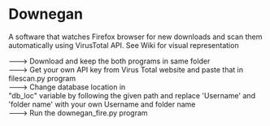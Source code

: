 # Downegan
A software that watches Firefox browser for new downloads and scan them automatically using VirusTotal API. See Wiki for visual representation


---> Download and keep the both programs in same folder           
---> Get your own API key from Virus Total website and paste that in filescan.py program              
---> Change database location in          
              "db_loc" variable by following the given path and replace 'Username' and 'folder name' with your own Username and folder name           
---> Run the downegan_fire.py program
